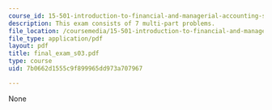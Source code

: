 ```yaml
---
course_id: 15-501-introduction-to-financial-and-managerial-accounting-spring-2004
description: This exam consists of 7 multi-part problems.
file_location: /coursemedia/15-501-introduction-to-financial-and-managerial-accounting-spring-2004/7b0662d1555c9f899965dd973a707967_final_exam_s03.pdf
file_type: application/pdf
layout: pdf
title: final_exam_s03.pdf
type: course
uid: 7b0662d1555c9f899965dd973a707967

---
```

None